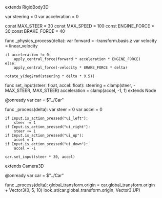 extends RigidBody3D

var steering = 0
var acceleration = 0

const MAX_STEER = 30
const MAX_SPEED = 100
const ENGINE_FORCE = 30
const BRAKE_FORCE = 40

func _physics_process(delta):
    var forward = -transform.basis.z
    var velocity = linear_velocity

    if acceleration != 0:
        apply_central_force(forward * acceleration * ENGINE_FORCE)
    else:
        apply_central_force(-velocity * BRAKE_FORCE * delta)

    rotate_y(deg2rad(steering * delta * 0.5))

func set_input(steer: float, accel: float):
    steering = clamp(steer, -MAX_STEER, MAX_STEER)
    acceleration = clamp(accel, -1, 1)
extends Node

@onready var car = $"../Car"

func _process(delta):
    var steer = 0
    var accel = 0

    if Input.is_action_pressed("ui_left"):
        steer -= 1
    if Input.is_action_pressed("ui_right"):
        steer += 1
    if Input.is_action_pressed("ui_up"):
        accel = 1
    if Input.is_action_pressed("ui_down"):
        accel = -1

    car.set_input(steer * 30, accel)
extends Camera3D

@onready var car = $"../Car"

func _process(delta):
    global_transform.origin = car.global_transform.origin + Vector3(0, 5, 10)
    look_at(car.global_transform.origin, Vector3.UP)
